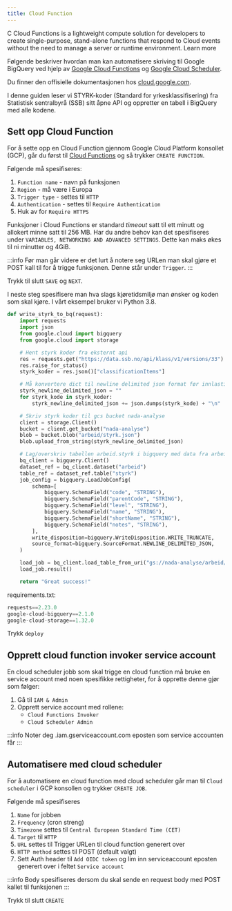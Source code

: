 ```yaml
---
title: Cloud Function
---
```


C
Cloud Functions is a lightweight compute solution for developers to create single-purpose, stand-alone functions that respond to Cloud events without the need to manage a server or runtime environment. Learn more

Følgende beskriver hvordan man kan automatisere skriving til Google BigQuery
ved hjelp av [Google Cloud Functions](https://developers.google.com/learn/topics/functions) og [Google Cloud Scheduler](https://cloud.google.com/scheduler).

Du finner den offisielle dokumentasjonen hos [cloud.google.com](https://cloud.google.com/functions/docs).

I denne guiden leser vi STYRK-koder (Standard for yrkesklassifisering) fra Statistisk sentralbyrå (SSB) sitt åpne API og oppretter en tabell i BigQuery med alle kodene.

## Sett opp Cloud Function
For å sette opp en Cloud Function gjennom Google Cloud Platform konsollet (GCP), går du først til [Cloud Functions](https://console.cloud.google.com/functions/) og så trykker `CREATE FUNCTION`.

Følgende må spesifiseres:
1. `Function name` - navn på funksjonen
2. `Region` - må være i Europa
4. `Trigger type` - settes til `HTTP`
5. `Authentication` - settes til `Require Authentication`
6. Huk av for `Require HTTPS`

Funksjoner i Cloud Functions er standard _timeout_ satt til ett minutt og allokert minne satt til 256 MB.
Har du andre behov kan det spesifiseres under `VARIABLES, NETWORKING AND ADVANCED SETTINGS`.
Dette kan maks økes til ni minutter og 4GiB.

:::info
Før man går videre er det lurt å notere seg URLen man skal gjøre et POST kall til for å trigge
funksjonen. Denne står under `Trigger`.
:::

Trykk til slutt `SAVE` og `NEXT`.

I neste steg spesifisere man hva slags kjøretidsmiljø man ønsker og koden som skal kjøre.
I vårt eksempel bruker vi Python 3.8.

````python
def write_styrk_to_bq(request):
    import requests
    import json
    from google.cloud import bigquery
    from google.cloud import storage

    # Hent styrk koder fra eksternt api
    res = requests.get("https://data.ssb.no/api/klass/v1/versions/33")
    res.raise_for_status()
    styrk_koder = res.json()["classificationItems"]

    # Må konvertere dict til newline delimited json format før innlasting til bigquery
    styrk_newline_delimited_json = ""
    for styrk_kode in styrk_koder:
        styrk_newline_delimited_json += json.dumps(styrk_kode) + "\n"

    # Skriv styrk koder til gcs bucket nada-analyse
    client = storage.Client()
    bucket = client.get_bucket("nada-analyse")
    blob = bucket.blob("arbeid/styrk.json")
    blob.upload_from_string(styrk_newline_delimited_json)

    # Lag/overskriv tabellen arbeid.styrk i bigquery med data fra arbeid/styrk.json blob i nada-analyse bucket
    bq_client = bigquery.Client()
    dataset_ref = bq_client.dataset("arbeid")
    table_ref = dataset_ref.table("styrk")
    job_config = bigquery.LoadJobConfig(
        schema=[
            bigquery.SchemaField("code", "STRING"),
            bigquery.SchemaField("parentCode", "STRING"),
            bigquery.SchemaField("level", "STRING"),
            bigquery.SchemaField("name", "STRING"),
            bigquery.SchemaField("shortName", "STRING"),
            bigquery.SchemaField("notes", "STRING"),
        ],
        write_disposition=bigquery.WriteDisposition.WRITE_TRUNCATE,
        source_format=bigquery.SourceFormat.NEWLINE_DELIMITED_JSON,
    )

    load_job = bq_client.load_table_from_uri("gs://nada-analyse/arbeid/styrk.json", table_ref, job_config=job_config)
    load_job.result()

    return "Great success!"
````

requirements.txt:
````python
requests==2.23.0
google-cloud-bigquery==2.1.0
google-cloud-storage==1.32.0
````

Trykk `deploy`

## Opprett cloud function invoker service account
En cloud scheduler jobb som skal trigge en cloud function må bruke en service account med
noen spesifikke rettigheter, for å opprette denne gjør som følger:

1. Gå til `IAM & Admin`
2. Opprett service account med rollene:
    - `Cloud Functions Invoker`
    - `Cloud Scheduler Admin`

:::info
Noter deg .iam.gserviceaccount.com eposten som service accounten får
:::

## Automatisere med cloud scheduler
For å automatisere en cloud function med cloud scheduler går man til `Cloud scheduler` i GCP
konsollen og trykker `CREATE JOB`.

Følgende må spesifiseres
1. `Name` for jobben
5. `Frequency` (cron streng)
6. `Timezone` settes til `Central European Standard Time (CET)`
7. `Target` til `HTTP`
8. `URL` settes til Trigger URLen til cloud function generert over
9. `HTTP method` settes til POST (default valgt)
10. Sett Auth header til `Add OIDC token` og lim inn serviceaccount eposten generert over i feltet `Service account`

:::info
Body spesifiseres dersom du skal sende en request body med POST kallet til funksjonen
:::

Trykk til slutt `CREATE`
